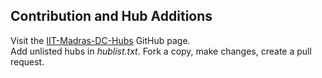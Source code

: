 


## Contribution and Hub Additions
Visit the [IIT-Madras-DC-Hubs](https://github.com/katzNplotkin/IIT-Madras-DC-Hubs.git) GitHub page.  
Add unlisted hubs in *hublist.txt*.
Fork a copy, make changes, create a pull request.  
